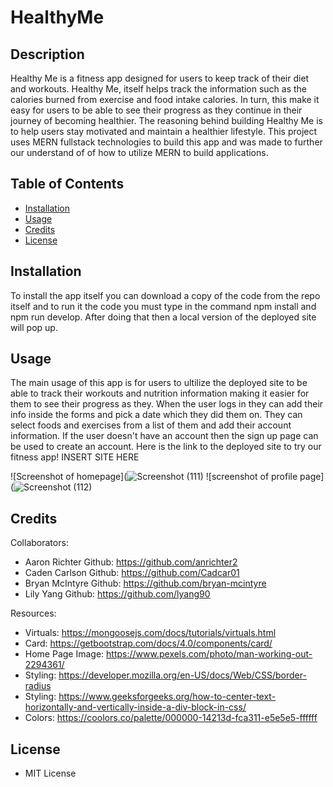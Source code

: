 # HealthyMe

## Description

Healthy Me is a fitness app designed for users to keep track of their diet and workouts. Healthy Me, itself helps track the information such as the calories burned from exercise and food intake calories. In turn, this make it easy for users to be able to see their progress as they continue in their journey of becoming healthier. The reasoning behind building Healthy Me is to help users stay motivated and maintain a healthier lifestyle. This project uses MERN fullstack technologies to build this app and was made to further our understand of of how to utilize MERN to build applications. 

## Table of Contents
- [Installation](#installation)
- [Usage](#usage)
- [Credits](#credits)
- [License](#license)

## Installation
To install the app itself you can download a copy of the code from the repo itself and to run it the code you must type in the command npm install and npm run develop. After doing that then a local version of the deployed site will pop up.

## Usage
The main usage of this app is for users to ultilize the deployed site to be able to track their workouts and nutrition information making it easier for them to see their progress as they. When the user logs in they can add their info inside the forms and pick a date which they did them on. They can select foods and exercises from a list of them and add their account information. If the user doesn't have an account then the sign up page can be used to create an account. Here is the link to the deployed site to try our fitness app! INSERT SITE HERE

![Screenshot of homepage](![Screenshot (111)](https://github.com/user-attachments/assets/e2aaa21a-0fc3-4488-a2a4-4e32c10f7c78)
![screenshot of profile page](![Screenshot (112)](https://github.com/user-attachments/assets/e086b05b-ac4a-44dd-9294-9659f5fe15f0)

## Credits
Collaborators:
- Aaron Richter Github: https://github.com/anrichter2
- Caden Carlson Github: https://github.com/Cadcar01
- Bryan McIntyre Github: https://github.com/bryan-mcintyre
- Lily Yang Github: https://github.com/lyang90

Resources: 
- Virtuals: https://mongoosejs.com/docs/tutorials/virtuals.html
- Card: https://getbootstrap.com/docs/4.0/components/card/
- Home Page Image: https://www.pexels.com/photo/man-working-out-2294361/
- Styling: https://developer.mozilla.org/en-US/docs/Web/CSS/border-radius
- Styling: https://www.geeksforgeeks.org/how-to-center-text-horizontally-and-vertically-inside-a-div-block-in-css/
- Colors: https://coolors.co/palette/000000-14213d-fca311-e5e5e5-ffffff

## License
- MIT License 


